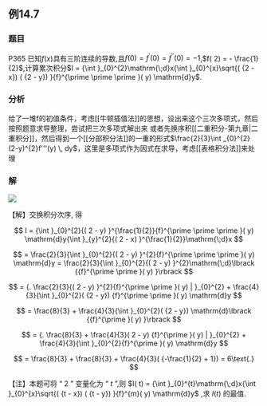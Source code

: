 ## 例14.7
### 题目
P365 已知$f( x)$具有三阶连续的导数,且$f( 0) = {f}^{\prime }( 0) = {f}^{\prime \prime }( 0) = - 1$,$f( 2) = - \frac{1}{2}$,计算累次积分$I = {\int }_{0}^{2}\mathrm{\;d}x{\int }_{0}^{x}\sqrt{( {2 - x}) ( {2 - y}) }{f}^{\prime \prime \prime }( y) \mathrm{d}y$.
### 分析
给了一堆f的初值条件，考虑[[牛顿插值法]]的思想，设出来这个三次多项式，然后按照题意求导整理，尝试把三次多项式解出来
或者先换序积[[二重积分-第九章|二重积分]]，然后得到一个[[分部积分法]]的一重的形式$\frac{2}{3}\int _{0}^{2}(2-y)^{2}f'''(y) \, dy$，这里是多项式作为因式在求导，考虑[[表格积分法]]来处理
### 解
![](https://img.hwenyi.live/202410271303132.webp)

【解】交换积分次序, 得

$$
I = {\int }_{0}^{2}{( 2 - y) }^{\frac{1}{2}}{f}^{\prime \prime \prime }( y) \mathrm{d}y{\int }_{y}^{2}{( 2 - x) }^{\frac{1}{2}}\mathrm{\;d}x
$$

$$
= \frac{2}{3}{\int }_{0}^{2}{( 2 - y) }^{2}{f}^{\prime \prime \prime }( y) \mathrm{d}y = \frac{2}{3}{\int }_{0}^{2}{( 2 - y) }^{2}\mathrm{\;d}\lbrack {{f}^{\prime \prime }( y) }\rbrack
$$

$$
= {. \frac{2}{3}{( 2 - y) }^{2}{f}^{\prime \prime }( y) | }_{0}^{2} + \frac{4}{3}{\int }_{0}^{2}( {2 - y}) {f}^{\prime \prime }( y) \mathrm{d}y
$$

$$
= \frac{8}{3} + \frac{4}{3}{\int }_{0}^{2}( {2 - y}) \mathrm{d}\lbrack {{f}^{\prime }( y) }\rbrack
$$

$$
= {. \frac{8}{3} + \frac{4}{3}( 2 - y) {f}^{\prime }( y) | }_{0}^{2} + \frac{4}{3}{\int }_{0}^{2}{f}^{\prime }( y) \mathrm{d}y
$$

$$
= \frac{8}{3} + \frac{8}{3} + \frac{4}{3}( {-\frac{1}{2} + 1}) = 6\text{.}
$$

【注】本题可将 “ 2 ” 变量化为 “ $t$ ”,则 $I( t) = {\int }_{0}^{t}\mathrm{\;d}x{\int }_{0}^{x}\sqrt{( {t - x}) ( {t - y}) }{f}^{m}( y) \mathrm{d}y$ ,求 $I( t)$ 的最值.

